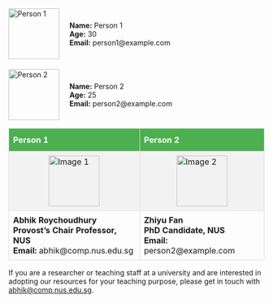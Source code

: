 <div style="display: flex; align-items: center; margin-bottom: 20px;">
  <img src="image1_url" alt="Person 1" style="width: 100px; height: 100px; margin-right: 20px;">
  <div>
    <strong>Name:</strong> Person 1<br>
    <strong>Age:</strong> 30<br>
    <strong>Email:</strong> person1@example.com
  </div>
</div>

<div style="display: flex; align-items: center;">
  <img src="image2_url" alt="Person 2" style="width: 100px; height: 100px; margin-right: 20px;">
  <div>
    <strong>Name:</strong> Person 2<br>
    <strong>Age:</strong> 25<br>
    <strong>Email:</strong> person2@example.com
  </div>
</div>

<style>
  .personal-info-table {
    width: 100%;
    border-collapse: collapse;
  }
  .personal-info-table td, .personal-info-table th {
    border: 1px solid #ddd;
    padding: 8px;
  }
  .personal-info-table tr:nth-child(even){background-color: #f2f2f2;}
  .personal-info-table tr:hover {background-color: #ddd;}
  .personal-info-table th {
    padding-top: 12px;
    padding-bottom: 12px;
    text-align: left;
    background-color: #4CAF50;
    color: white;
  }
  .personal-info-img {
    display: block;
    margin-left: auto;
    margin-right: auto;
  }
</style>

<table class="personal-info-table">
  <tr>
    <th>Person 1</th>
    <th>Person 2</th>
  </tr>
  <tr>
    <td><img src="image1_url" alt="Image 1" class="personal-info-img" style="width:100px;height:100px;"></td>
    <td><img src="image2_url" alt="Image 2" class="personal-info-img" style="width:100px;height:100px;"></td>
  </tr>
  <tr>
    <td>
      <strong>Abhik Roychoudhury</strong><br>
      <strong>Provost’s Chair Professor, NUS</strong><br>
      <strong>Email:</strong> abhik@comp.nus.edu.sg
    </td>
    <td>
      <strong>Zhiyu Fan</strong><br>
      <strong>PhD Candidate, NUS</strong><br>
      <strong>Email:</strong> person2@example.com
    </td>
  </tr>
</table>


If you are a researcher or teaching staff at a university and are interested in adopting our resources for your teaching purpose, please get in touch with <abhik@comp.nus.edu.sg>.